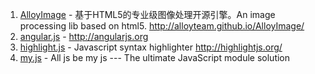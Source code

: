 1. [AlloyImage](https://github.com/AlloyTeam/AlloyImage) - 基于HTML5的专业级图像处理开源引擎。An image processing lib based on html5. http://alloyteam.github.io/AlloyImage/
2. [angular.js](https://github.com/angular/angular.js) - http://angularjs.org
3. [highlight.js](https://github.com/isagalaev/highlight.js) - Javascript syntax highlighter http://highlightjs.org/
4. [my.js](https://github.com/hax/my.js) - All js be my js --- The ultimate JavaScript module solution


